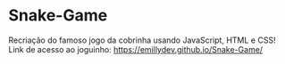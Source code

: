 # Snake-Game
Recriação do famoso jogo da cobrinha usando JavaScript, HTML e CSS!
Link de acesso ao joguinho: https://emillydev.github.io/Snake-Game/
